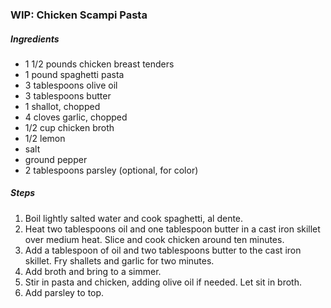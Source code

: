 ### WIP: Chicken Scampi Pasta

##### Ingredients
- 1 1/2 pounds chicken breast tenders
- 1 pound spaghetti pasta
- 3 tablespoons olive oil
- 3 tablespoons butter
- 1 shallot, chopped
- 4 cloves garlic, chopped
- 1/2 cup chicken broth
- 1/2 lemon
- salt
- ground pepper
- 2 tablespoons parsley (optional, for color)

##### Steps
1. Boil lightly salted water and cook spaghetti, al dente.
2. Heat two tablespoons oil and one tablespoon butter in a cast iron skillet over medium heat. Slice and cook chicken around ten minutes.
3. Add a tablespoon of oil and two tablespoons butter to the cast iron skillet. Fry shallets and garlic for two minutes.
4. Add broth and bring to a simmer.
5. Stir in pasta and chicken, adding olive oil if needed. Let sit in broth.
6. Add parsley to top.
